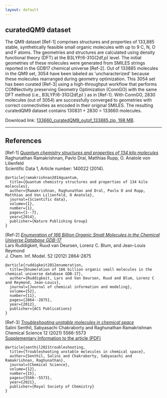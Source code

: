 ```yaml
---
layout: default
---
```


## curatedQM9 dataset

The QM9 dataset [Ref-1] comprises structures and properties of 133,885 stable, synthetically feasible small organic molecules with up to 9 C, N, O and F atoms. The geometries and structures are calculated using density functional theory (DFT) at the B3LYP/6-31G(2df,p) level. The initial geometries of these molecules were generated from SMILES strings reported in the GDB17 chemical universe [Ref-2]. Out of 133885 molecules in the QM9 set, 3054 have been labeled as 'uncharacterized' because these molecules rearranged during geometry optimization. This 3054 set has been curated [Ref-3] using a high-throughput workflow that performs CONNectivity preserving Geometry Optimization (ConnGO) with the same DFT method (i.e., B3LYP/6-31G(2df,p) ) as in [Ref-1]. With ConnGO, 2830 molecules (out of 3054) are successfully converged to geometries with correct connectivities as encoded in their original SMILES. The resulting curatedQM9 dataset contains 130831 + 2830 = 133660 molecules.     

Download link: [133660_curatedQM9_outof_133885.zip, 198 MB](https://drive.google.com/file/d/12jDXoVPkNnDwAWvKlDncF5iUWWDk0yZ-/view?usp=sharing). 

***

## References

[Ref-1] [_Quantum chemistry structures and properties of 134 kilo molecules_](http://www.nature.com/articles/sdata201422)          
Raghunathan Ramakrishnan, Pavlo Dral, Matthias Rupp, O. Anatole von Lilienfeld      
Scientific Data 1, Article number: 140022 (2014).    
```
@article{ramakrishnan2014quantum,
  title={Quantum chemistry structures and properties of 134 kilo molecules},
  author={Ramakrishnan, Raghunathan and Dral, Pavlo O and Rupp, Matthias and Von Lilienfeld, O Anatole},
  journal={Scientific data},
  volume={1},
  number={1},
  pages={1--7},
  year={2014},
  publisher={Nature Publishing Group}
}
```

[Ref-2] [_Enumeration of 166 Billion Organic Small Molecules in the Chemical Universe Database GDB-17_](https://doi.org/10.1021/ci300415d)     
Lars Ruddigkeit, Ruud van Deursen, Lorenz C. Blum, and Jean-Louis Reymond     
J. Chem. Inf. Model. 52 (2012) 2864-2875
```
@article{ruddigkeit2012enumeration,
  title={Enumeration of 166 billion organic small molecules in the chemical universe database GDB-17},
  author={Ruddigkeit, Lars and Van Deursen, Ruud and Blum, Lorenz C and Reymond, Jean-Louis},
  journal={Journal of chemical information and modeling},
  volume={52},
  number={11},
  pages={2864--2875},
  year={2012},
  publisher={ACS Publications}
}
```

[Ref-3] [_Troubleshooting unstable molecules in chemical space_](https://doi.org/10.1039/D0SC05591C)            
Salini Senthil, Sabyasachi Chakraborty and Raghunathan Ramakrishnan     
Chemical Science 12 (2021) 5566-5573     
[Supplementary Information to the article (PDF)](https://www.rsc.org/suppdata/d0/sc/d0sc05591c/d0sc05591c1.pdf)

```
@article{senthil2021troubleshooting,
  title={Troubleshooting unstable molecules in chemical space},
  author={Senthil, Salini and Chakraborty, Sabyasachi and Ramakrishnan, Raghunathan},
  journal={Chemical Science},
  volume={12},
  number={15},
  pages={5566--5573},
  year={2021},
  publisher={Royal Society of Chemistry}
}
```
